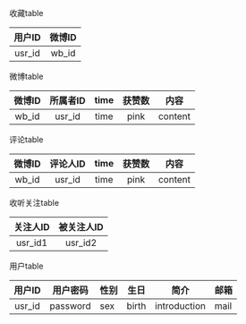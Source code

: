 收藏table

| 用户ID | 微博ID |
| :----: | :----: |
| usr_id | wb_id  |

微博table

| 微博ID | 所属者ID | time | 获赞数 |  内容   |
| :----: | :------: | :--: | :----: | :-----: |
| wb_id  |  usr_id  | time |  pink  | content |

评论table

| 微博ID | 评论人ID | time | 获赞数 |  内容   |
| :----: | :------: | :--: | :----: | :-----: |
| wb_id  |  usr_id  | time |  pink  | content |

收听关注table

| 关注人ID | 被关注人ID |
| :------: | :--------: |
| usr_id1  |  usr_id2   |

用户table

| 用户ID | 用户密码 | 性别 | 生日  | 简介         | 邮箱 |
| :----: | -------- | ---- | ----- | ------------ | ---- |
| usr_id | password | sex  | birth | introduction | mail |


